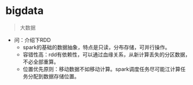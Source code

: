 # bigdata
> 大数据

- 问：介绍下RDD
  - spark的基础的数据抽象，特点是只读，分布存储，可并行操作。
  - 容错性高：rdd有依赖性，可以通过血缘关系，从新计算丢失的分区数据，不必全部重算。
  - 位置优先原则：移动数据不如移动计算。spark调度任务尽可能江计算任务分配到数据存储位置。